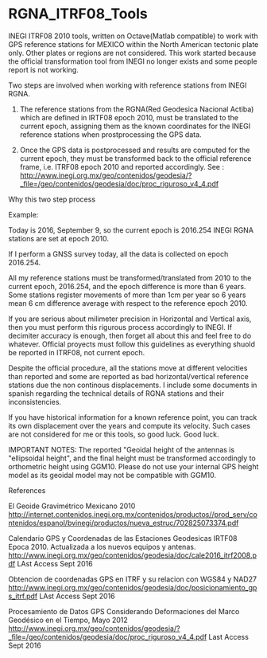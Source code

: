 # RGNA_ITRF08_Tools
INEGI ITRF08 2010 tools, written on Octave(Matlab compatible) to  work with GPS reference stations for MEXICO within the North American tectonic plate only. Other plates or regions are not considered. This work started because the official transformation tool from INEGI no longer exists and some people report is not working.

Two steps are involved when working with reference stations from INEGI RGNA.

1) The reference stations from the RGNA(Red Geodesica Nacional Actiba) which are defined in IRTF08 epoch 2010, must be translated to the current epoch,   assigning them as the known coordinates for the INEGI reference stations when  prostprocessing the GPS data. 

2) Once the GPS data is postprocessed and results are computed for the current epoch, they must be transformed back to the official reference frame, i.e. ITRF08 epoch 2010 and reported accordingly.
See :
http://www.inegi.org.mx/geo/contenidos/geodesia/?_file=/geo/contenidos/geodesia/doc/proc_riguroso_v4_4.pdf

Why this two step process

Example:

  Today is 2016, September 9,  so the current epoch is 2016.254
  INEGI RGNA stations are set at epoch 2010.

  If I perform a GNSS survey today, all the data is collected on epoch 2016.254.
  
  All my reference stations must be transformed/translated from 2010 to the current epoch, 2016.254, and the epoch difference is more than 6 years. Some stations register movements of more than 1cm per year so 6 years mean 6 cm difference average with respect to the reference epoch 2010.
  
  If you are serious about milimeter precision in Horizontal and Vertical axis, then you must perform this rigurous process accordingly to INEGI. If decimiter accuracy is enough, then forget all about this and feel free to do whatever. Official proyects must follow this guidelines as everything shuold be reported in ITRF08, not current epoch.
  
  Despite the official procedure, all the stations move at different velocities than reported and some are reported as bad horizontal/vertical reference stations due the non continous displacements. I include some documents in spanish regarding the technical details of RGNA stations and their inconsistencies.
  
  If you have historical information for a known reference point, you can track its own displacement over the years and compute its velocity. Such cases are not considered for me or this tools, so  good luck.
  Good luck.
  
  IMPORTANT NOTES:
  The reported "Geoidal height of the antennas is "ellipsoidal height", and the final height must be transformed accordingly to orthometric height using GGM10. Please do not use your internal GPS height model as its geoidal model may not be compatible with GGM10.
  
  
  References
  
  El Geoide Gravimétrico Mexicano 2010
  http://internet.contenidos.inegi.org.mx/contenidos/productos//prod_serv/contenidos/espanol/bvinegi/productos/nueva_estruc/702825073374.pdf
  
  Calendario GPS y Coordenadas de las Estaciones Geodesicas IRTF08 Epoca 2010. Actualizada a los nuevos equipos y antenas.
  http://www.inegi.org.mx/geo/contenidos/geodesia/doc/cale2016_itrf2008.pdf
  LAst Access Sept 2016
  
  Obtencion de coordenadas GPS en ITRF y su relacion con WGS84 y NAD27
  http://www.inegi.org.mx/geo/contenidos/geodesia/doc/posicionamiento_gps_itrf.pdf
  LAst Access Sept 2016

  Procesamiento de Datos GPS Considerando Deformaciones del Marco Geodésico en el Tiempo, Mayo 2012
  http://www.inegi.org.mx/geo/contenidos/geodesia/?_file=/geo/contenidos/geodesia/doc/proc_riguroso_v4_4.pdf
  Last Access Sept 2016
